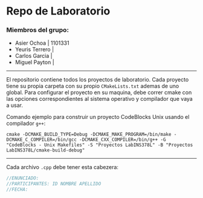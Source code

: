 # Repo de Laboratorio 
### Miembros del grupo:
* Asier Ochoa | 1101331
* Yeuris Terrero |
* Carlos Garcia |
* Miguel Payton |
___
El repositorio contiene todos los proyectos de laboratorio. Cada proyecto tiene su propia carpeta con su
propio `CMakeLists.txt` ademas de uno global. Para configurar el proyecto en su maquina, debe correr cmake
con las opciones correspondientes al sistema operativo y compilador que vaya a usar.

Comando ejemplo para construir un proyecto CodeBlocks Unix usando el compilador `g++`:
```
cmake -DCMAKE_BUILD_TYPE=Debug -DCMAKE_MAKE_PROGRAM=/bin/make -DCMAKE_C_COMPILER=/bin/gcc -DCMAKE_CXX_COMPILER=/bin/g++ -G "CodeBlocks - Unix Makefiles" -S "Proyectos LabINS378L" -B "Proyectos LabINS378L/cmake-build-debug"
```

---
Cada archivo `.cpp` debe tener esta cabezera:
```c++
//ENUNCIADO: 
//PARTICIPANTES: ID NOMBRE APELLIDO
//FECHA:
```